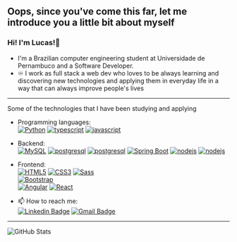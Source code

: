 ## Oops, since you've come this far, let me introduce you a little bit about myself 
### Hi! I'm Lucas!👋

- I'm a Brazilian computer engineering student at Universidade de Pernambuco and a Software Developer.
- ♾️ I work as full stack a web dev who loves to be always learning and discovering new technologies and applying them in everyday life in a way that can always improve people's lives
-----------------------------------------------------------------------------------------------------------------------------------------------------------------------
Some of the technologies that I have been studying and applying

- Programming languages:  <br />
    [![Python](https://img.shields.io/badge/Python-14354C?style=for-the-badge&logo=python&logoColor=white)](https://www.python.org/)
    [![typescript](https://img.shields.io/badge/TypeScript-007ACC?style=for-the-badge&logo=typescript&logoColor=white)](https://www.typescriptlang.org/) 
    [![javascript](https://img.shields.io/badge/JavaScript-F7DF1E?style=for-the-badge&logo=javascript&logoColor=black)](https://www.javascript.com/) 
    <br />
    
 
- Backend: <br />
    [![MySQL](https://img.shields.io/badge/MySQL-00000F?style=for-the-badge&logo=mysql&logoColor=white)](https://www.mysql.com/) 
    [![postgresql](https://img.shields.io/badge/PostgreSQL-316192?style=for-the-badge&logo=postgresql&logoColor=white)](https://www.postgresql.org/)
    [![postgresql](https://img.shields.io/badge/MongoDB-4EA94B?style=for-the-badge&logo=mongodb&logoColor=white)](https://www.mongodb.com/)
    [![Spring Boot](https://img.shields.io/badge/Spring-6DB33F?style=for-the-badge&logo=spring&logoColor=white)](https://spring.io/projects/spring-boot) 
    [![nodejs](https://img.shields.io/badge/Node.js-43853D?style=for-the-badge&logo=node.js&logoColor=white)](https://nodejs.org/en/)
    [![nodejs](https://img.shields.io/badge/-NestJs-ea2845?style=flat-square&logo=nestjs&logoColor=white)](https://nestjs.com/)
    <br />
    
- Frontend: <br />
    [![HTML5](https://img.shields.io/badge/HTML5-E34F26?style=for-the-badge&logo=html5&logoColor=white)](https://developer.mozilla.org/en-US/docs/Web/HTML/HTML5) 
    [![CSS3](https://img.shields.io/badge/CSS3-1572B6?style=for-the-badge&logo=css3&logoColor=white)](https://en.wikipedia.org/wiki/CSS#CSS_3) 
    [![Sass](https://img.shields.io/badge/Sass-CC6699?style=for-the-badge&logo=sass&logoColor=white)](https://sass-lang.com/)  
    [![Bootstrap](https://img.shields.io/badge/Bootstrap-563D7C?style=for-the-badge&logo=bootstrap&logoColor=white)](https://getbootstrap.com/)  
    [![Angular](https://img.shields.io/badge/Angular-DD0031?style=for-the-badge&logo=angular&logoColor=white)](https://angular.io/) 
    [![React](https://img.shields.io/badge/React-20232A?style=for-the-badge&logo=react&logoColor=61DAFB)](https://reactjs.org/) 
    <br />
    
- 📫 How to reach me:  <br />
[![Linkedin Badge](https://img.shields.io/badge/-LinkedIn-blue?style=flat-square&logo=Linkedin&logoColor=white&link=https://www.linkedin.com/in/breno-cavalcanti/)](https://www.linkedin.com/in/lucas-siqueira-034b00188/)
[![Gmail Badge](https://img.shields.io/badge/-Gmail-c14438?style=flat-square&logo=Gmail&logoColor=white&link=mailto:breno.uc.cavalcanti@gmail.com)](mailto:lps2@ecomp.poli.br) <br />
-----------------------------------------------------------------------------------------------------------------------------------------------------------------------
![GitHub Stats](https://github-readme-stats.vercel.app/api?username=Lucaspassosds&show_icons=true&theme=github_dark)
